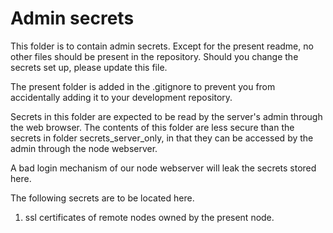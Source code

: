 # Admin secrets

This folder is to contain admin secrets. 
Except for the present readme, no other files should be present in the repository. 
Should you change the secrets set up, please update this file.

The present folder is added in the .gitignore to prevent you from accidentally adding it to 
your development repository. 


Secrets in this folder are expected to be read by the server's admin through the web browser. 
The contents of this folder are less secure than the secrets in folder secrets_server_only, 
in that they can be accessed by the admin through the node webserver. 

A bad login mechanism of our node webserver will leak the secrets stored here.

The following secrets are to be located here.
1. ssl certificates of remote nodes owned by the present node.
